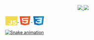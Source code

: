 <div align="center">
  <a href="https://github.com/eliel1986">
  <img height="180em" src="https://github-readme-stats.vercel.app/api?username=eliel1986&show_icons=true&theme=dracula&include_all_commits=true&count_private=true"/>
  <img height="180em" src="https://github-readme-stats.vercel.app/api/top-langs/?username=eliel1986&layout=compact&langs_count=7&theme=dracula"/>
</div>
  
<div style="display: inline_block"><br>
  <img align="center" alt="" height="30" width="40" src="https://raw.githubusercontent.com/devicons/devicon/master/icons/javascript/javascript-plain.svg">
  <img align="center" alt="" height="30" width="40" src="https://raw.githubusercontent.com/devicons/devicon/master/icons/html5/html5-original.svg">
  <img align="center" alt="" height="30" width="40" src="https://raw.githubusercontent.com/devicons/devicon/master/icons/css3/css3-original.svg">

</div>
  
![Snake animation](https://github.com/eliel1986/eliel1986/blob/output/github-contribution-grid-snake.svg)
